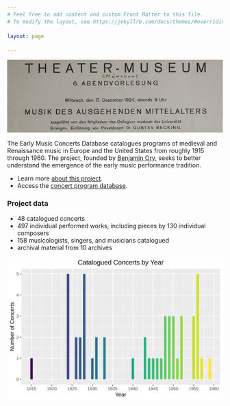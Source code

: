 ```yaml
---
# Feel free to add content and custom Front Matter to this file.
# To modify the layout, see https://jekyllrb.com/docs/themes/#overriding-theme-defaults

layout: page 

---
```


![sample program](sample_program.png)

The Early Music Concerts Database catalogues programs of medieval and Renaissance music in Europe and the United States from roughly 1915 through 1960. The project, founded by [Benjamin Ory](https://www.benjaminory.com), seeks to better understand the emergence of the early music performance tradition.
+ Learn more [about this project](about).
+ Access the [concert program database](database).

### Project data
+ 48 catalogued concerts
+ 497 individual performed works, including pieces by 130 individual composers 
+ 158 musicologists, singers, and musicians catalogued
+ archival material from 10 archives

![concerts by year](concerts_by_year.svg)